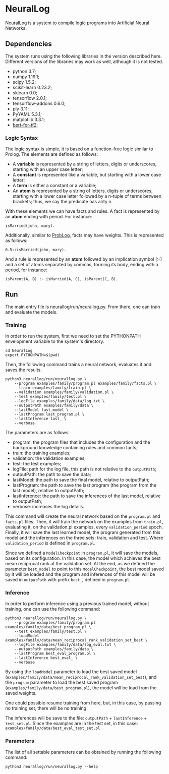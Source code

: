 # NeuralLog

NeuralLog is a system to compile logic programs into Artificial Neural Networks.

## Dependencies

The system runs using the following libraries in the version described here. 
Different versions of the libraries may work as well, although it is not
 tested. 

- python 3.7;
- numpy 1.19.1;
- scipy 1.5.2;
- scikit-learn 0.23.2;
- sklearn 0.0;
- tensorflow 2.0.1;
- tensorflow-addons 0.6.0;
- ply 3.11;
- PyYAML 5.3.1;
- matplotlib 3.3.1;
- [bert-for-tf2](https://github.com/kpe/bert-for-tf2);

### Logic Syntax

The logic syntax is simple, it is based on a function-free logic similar to 
Prolog. The elements are defined as follows:
- A **variable** is represented by a string of letters, digits or underscores, 
starting with an upper case letter;
- A **constant** is represented like a variable, but starting with a lower case 
letter;
- A **term** is either a constant or a variable;
- An **atom** is represented by a string of letters, digits or underscores, 
starting with a lower case letter followed by
a n-tuple of terms between brackets; thus, we say the predicate has arity n.

With these elements we can have facts and rules. A fact is represented by an
**atom** ending with period. For instance:

`isMarried(john, mary).`

Additionally, similar to [ProbLog](https://dtai.cs.kuleuven.be/problog/), 
facts may have weights. This is represented as follows:

`0.5::isMarried(john, mary).`

And a rule is represented by an **atom** followed by an implication symbol (:-)
and a set of atoms separated by commas, forming its body, ending with a
 period, for instance:

`isParent(A, B) :- isMarried(A, C), isParent(C, B).`

## Run

The main entry file is neurallog/run/neurallog.py. From there, one can train and
evaluate the models.

### Training

In order to run the system, first we need to set the PYTHONPATH envelopment
variable to the system's directory.

```
cd NeuralLog
export PYTHONPATH=$(pwd)
```

Then, the following command trains a neural network, evaluates it and saves the
results.

```
python3 neurallog/run/neurallog.py \ 
    --program examples/family/program.pl examples/family/facts.pl \
    --train examples/family/train.pl \
    --validation examples/family/validation.pl \
    --test examples/family/test.pl \
    --logFile examples/family/data/log.txt \
    --outputPath examples/family/data \
    --lastModel last_model \
    --lastProgram last_program.pl \
    --lastInference last_ \
    --verbose
```

The parameters are as follows:

- program: the program files that includes the configuration and the
 background
knowledge containing rules and common facts;
- train: the training examples;
- validation: the validation examples;
- test: the test examples;
- logFile: path for the log file, this path is not relative to the `outputPath`;
- outputPath: the path to save the data;
- lastModel: the path to save the final model, relative to outputPath;
- lastProgram: the path to save the last program (the program from the last
model), relative to outputPath;
- lastInference: the path to save the inferences of the last model, relative to
outputPath;
- verbose: increases the log details.

This command will create the neural network based on the `program.pl` and 
`facts.pl` files. Then, it will train the network on the examples from 
`train.pl`, evaluating it, on the validation.pl examples, every
`validation_period` epoch. Finally, it will save the last learned model, the
program generated from this model and the inferences on the three sets: train,
validation and test. Where `validation_period` is defined in `program.pl`. 

Since we defined a `ModelCheckpoint` in `program.pl`, it will save the models,
based on its configuration. In this case, the model which achieves the best
mean reciprocal rank at the validation set. At the end, as we defined the
parameter `best_model` to point to this `ModelCheckpoint`, the best model
saved by it will be loaded and the program and inferences of this model will be
saved in `outputPath` with prefix `best_`, defined in `program.pl`. 

### Inference

In order to perform inference using a previous trained model, without training,
one can use the following command:

```
python3 neurallog/run/neurallog.py \ 
    --program examples/family/program.pl examples/family/data/best_program.pl \
    --test examples/family/test.pl \
    --loadModel examples/family/data/mean_reciprocal_rank_validation_set_best \ 
    --logFile examples/family/data/log_eval.txt \
    --outputPath examples/family/data \
    --lastProgram best_eval_program.pl \
    --lastInference best_eval_ \
    --verbose
```

By using the `loadModel` parameter to load the best saved model
(`examples/family/data/mean_reciprocal_rank_validation_set_best`), and the
`program` parameter to load the best saved program
(`examples/family/data/best_program.pl`), the model will be load from the saved
weights.

One could possible resume training from here, but, in this case, by passing no
training set, there will be no training.

The inferences will be save to the file: 
`outputPath` + `lastInference` + `test_set.pl`.
Since the examples are in the test set, in this case:
`examples/family/data/best_eval_test_set.pl`

### Parameters

The list of all settable parameters can be obtained by running the following
command:

```python3 neurallog/run/neurallog.py --help```
